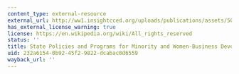 ```yaml
---
content_type: external-resource
external_url: http://ww1.insightcced.org/uploads/publications/assets/50%20state%20inclusive%20business%20policy%20scan.pdf
has_external_license_warning: true
license: https://en.wikipedia.org/wiki/All_rights_reserved
status: ''
title: State Policies and Programs for Minority and Women-Business Development (PDF)
uid: 232a6154-0b92-45f2-9822-dcabac0d6559
wayback_url: ''
---
```

